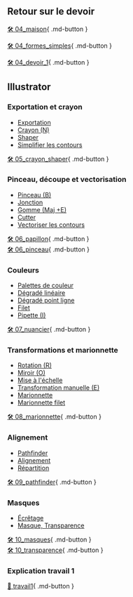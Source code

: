 ## Retour sur le devoir   
[🛠️ 04_maison](exercice_ai/04_maison.md){ .md-button }   
    
[🛠️ 04_formes_simples](exercice_ai/04_formes_simples.md){ .md-button }    
    
[🛠️ 04_devoir_1](exercice_ai/04_devoir_1.md){ .md-button }    


    
      

## Illustrator     
### Exportation et crayon


- <a href="https://cmontmorency365.sharepoint.com/:v:/s/TIM-582214-Animation2d77/ERSReehDFyBBhkRuuu-IZuAB3g1PvdYW3C3dVaeMAA4rwQ?e=DAE16t">Exportation</a>
- <a href="https://cmontmorency365.sharepoint.com/:v:/s/TIM-582214-Animation2d77/EdlQKYC_ZdNFlN6W7cq54kQBx3evpB7o0TitXQJEt3PhJA?e=yDenP2">Crayon (N)</a>
- <a href="https://cmontmorency365.sharepoint.com/:v:/s/TIM-582214-Animation2d77/Ef1TjjvjbjhAtZ8e69VC-UcByeZDRGWB510iZODaHbimuA?e=AYxsmx">Shaper</a>
- <a href="https://cmontmorency365.sharepoint.com/:v:/s/TIM-582214-Animation2d77/EVQXT9fceRlGie7B72m9r7kB2HO8KaT1kRVhvWu2yvV0QA?e=wEvZsD">Simplifier les contours</a>
   

[🛠️ 05_crayon_shaper](exercice_ai/05_crayon_shaper.md){ .md-button }    

      
### Pinceau, découpe et vectorisation


- <a href="https://cmontmorency365.sharepoint.com/:v:/s/TIM-582214-Animation2d77/EeAcTCH7CUZKk6CTkwhG8-8B371RWYGBXqiUseW9LAPJlw?e=jmHAt8">Pinceau (B)</a>
- <a href="https://cmontmorency365.sharepoint.com/:v:/s/TIM-582214-Animation2d77/Eaj8dcdB3IlEvz_zXQ6QmxQBUiJDGSGWzRMFp95_vIWiCg?e=Fr2HLA">Jonction</a>
- <a href="https://cmontmorency365.sharepoint.com/:v:/s/TIM-582214-Animation2d77/ESwTH2I8Do9MkjRnKNnodHABW-DFUVG36G02AtTJyBw7GA?e=Vn0DiO">Gomme (Maj +E)</a>
- <a href="https://cmontmorency365.sharepoint.com/:v:/s/TIM-582214-Animation2d77/EYJAvExXxTZMtSkvOcHpmY4BFB9vIRqNkXUIPnRLT8MG1w?e=d9i3S6">Cutter</a>
- <a href="https://cmontmorency365.sharepoint.com/:v:/s/TIM-582214-Animation2d77/EVYeu9N1iG9MrndylAX0FCEBYlPJXMPRPQ5BPm0N4Jf6rw?e=uX8L5i">Vectoriser les contours</a>
   
[🛠️ 06_papillon](exercice_ai/06_papillon.md){ .md-button }    
[🛠️ 06_pinceau](exercice_ai/06_pinceau.md){ .md-button }    
      
### Couleurs


- <a href="https://cmontmorency365.sharepoint.com/:v:/s/TIM-582214-Animation2d77/Ea783BGLQzRBgjwFvcAyOJwBYcbMshlxCp12LoJcARYxSw?e=oQGVWK">Palettes de couleur</a>
- <a href="https://cmontmorency365.sharepoint.com/:v:/s/TIM-582214-Animation2d77/EZNNl0cu2UFNjXKl-TvCnLYBXAmQNyVYQieAOLXZ1tL3oA?e=ZNElRZ">Dégradé linéaire</a>
- <a href="https://cmontmorency365.sharepoint.com/:v:/s/TIM-582214-Animation2d77/ETebMpCBOyNMucE0tQ2Fk9wBZ3QxjLDA_IE6lofPqVHnEw?e=SxmJfe">Dégradé point ligne</a>
- <a href="https://cmontmorency365.sharepoint.com/:v:/s/TIM-582214-Animation2d77/EQ3-rGmHAAZBgEp60EqLqEYBsnU2yMeGLbnd6PqUscIx3g?e=SCfPT1">Filet</a>
- <a href="https://cmontmorency365.sharepoint.com/:v:/s/TIM-582214-Animation2d77/EdohoqrJg_BKkGef_AdV5cYBGI4ULInbsE701imTzFYpXQ?e=dbjH0E">Pipette (I)</a>

   

[🛠️ 07_nuancier](exercice_ai/07_nuancier.md){ .md-button }    
      
### Transformations et marionnette


- <a href="https://cmontmorency365.sharepoint.com/:v:/s/TIM-582214-Animation2d77/EdBWqucj7k9Dh5_jn3fYoCMB0_qZHEyl9ACh9kt5m8bF2w?e=NMhSBa">Rotation (R)</a>
- <a href="https://cmontmorency365.sharepoint.com/:v:/s/TIM-582214-Animation2d77/EVA2GDg_Ry5OqiqITnUHteIBIqhtsjnvK2Tn-dDnhCVm7w?e=ESdBKh">Miroir (O)</a>
- <a href="https://cmontmorency365.sharepoint.com/:v:/s/TIM-582214-Animation2d77/EZrlGGsydSFGvRTQiMmKk2sBOBh-CVRvqsgl064-3y1xwA?e=EygQh5">Mise à l'échelle</a>
- <a href="https://cmontmorency365.sharepoint.com/:v:/s/TIM-582214-Animation2d77/EezPmr0wvPZOngNTrsMfL-cB_W0o5dfSxYFgOG4ukwH1yw?e=KNXifs">Transformation manuelle (E)</a>
- <a href="https://cmontmorency365.sharepoint.com/:v:/s/TIM-582214-Animation2d77/EeGkbYSu5qhKpEkrqKIeTFEBbDaJ8iIOuG_Bwd1RErqSrg?e=4AyZ7D">Marionnette</a>
- <a href="https://cmontmorency365.sharepoint.com/:v:/s/TIM-582214-Animation2d77/EbffAjE-YKVJgwiDrsyj6oUB5TwGqv1eoJH6DNpA_4F7TA?e=vAlCCc">Marionnette filet</a>
   

[🛠️ 08_marionnette](exercice_ai/08_marionnette.md){ .md-button }    
      
### Alignement


- <a href="https://cmontmorency365.sharepoint.com/:v:/s/TIM-582214-Animation2d77/EZj0BIRpahBOhBFsRbp5bhsB3Tqi7PdKLrqhN1uFF16M0Q?e=OTxr5u">Pathfinder</a>
- <a href="https://cmontmorency365.sharepoint.com/:v:/s/TIM-582214-Animation2d77/EXc4p7G-tdtLib26nMAzxdABOWhH7mXFBMbFxPMWZTZ4KQ?e=xQgc5c">Alignement</a>
- <a href="https://cmontmorency365.sharepoint.com/:v:/s/TIM-582214-Animation2d77/EXW12cP0Y7FAhWo7D1LXOKkBa6cCvPUSEfJ-bkwRD5iTyg?e=qElAnj">Répartition</a>
   

[🛠️ 09_pathfinder](exercice_ai/09_pathfinder.md){ .md-button }    
      
### Masques


- <a href="https://cmontmorency365.sharepoint.com/:v:/s/TIM-582214-Animation2d77/EeeL6EuK-iBFpZI-Jt3RcBgBxRHPRwgJkhDs-hjFkU0hKA?e=AQ2U2G">Écrêtage</a>
- <a href="https://cmontmorency365.sharepoint.com/:v:/s/TIM-582214-Animation2d77/EXK9TJqqjEFFn0Wc9ZgFZhIBGhOdfNSoxoXmJRJtQPJJkA?e=q9rtSz">Masque, Transparence</a>
   

[🛠️ 10_masques](exercice_ai/10_masques.md){ .md-button }    
[🛠️ 10_transparence](exercice_ai/10_transparence.md){ .md-button }    

      
### Explication travail 1
[💼 travail1](exercice_ai/travail1.md){ .md-button }       
